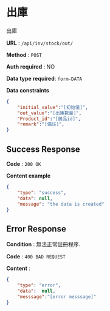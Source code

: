 # 出庫

出庫

**URL** : `/api/inv/stock/out/`

**Method** : `POST`

**Auth required** : NO

**Data type required**: `form-DATA`

**Data constraints**

```json
{
    "initial_value":"[初始值]",
    "out_value":"[出庫數量]",
    "Product_id":"[鏟品id]",
    "remark":"[備註]",
}

```

## Success Response

**Code** : `200 OK`

**Content example**

```json
{
    "type": "success",
    "data": null,
    "message": "the data is created"
}
```

## Error Response

**Condition** : 無法正常註冊程序.

**Code** : `400 BAD REQUEST`

**Content** :

```json
{
    "type": "error",
    "data":  null,
    "messsage":"[error messsage]"
}
```